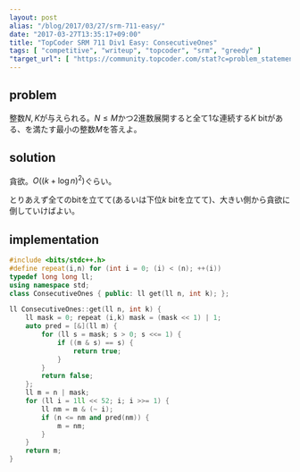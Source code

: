 ```yaml
---
layout: post
alias: "/blog/2017/03/27/srm-711-easy/"
date: "2017-03-27T13:35:17+09:00"
title: "TopCoder SRM 711 Div1 Easy: ConsecutiveOnes"
tags: [ "competitive", "writeup", "topcoder", "srm", "greedy" ]
"target_url": [ "https://community.topcoder.com/stat?c=problem_statement&pm=14558" ]
---
```


## problem

整数$N, K$が与えられる。$N \le M$かつ$2$進数展開すると全て$1$な連続する$K$ bitがある、を満たす最小の整数$M$を答えよ。

## solution

貪欲。$O((k + \log n)^2)$ぐらい。

とりあえず全てのbitを立てて(あるいは下位$k$ bitを立てて)、大きい側から貪欲に倒していけばよい。

## implementation

``` c++
#include <bits/stdc++.h>
#define repeat(i,n) for (int i = 0; (i) < (n); ++(i))
typedef long long ll;
using namespace std;
class ConsecutiveOnes { public: ll get(ll n, int k); };

ll ConsecutiveOnes::get(ll n, int k) {
    ll mask = 0; repeat (i,k) mask = (mask << 1) | 1;
    auto pred = [&](ll m) {
        for (ll s = mask; s > 0; s <<= 1) {
            if ((m & s) == s) {
                return true;
            }
        }
        return false;
    };
    ll m = n | mask;
    for (ll i = 1ll << 52; i; i >>= 1) {
        ll nm = m & (~ i);
        if (n <= nm and pred(nm)) {
            m = nm;
        }
    }
    return m;
}
```
